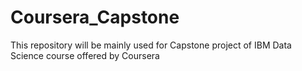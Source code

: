 # Coursera_Capstone
This repository will be mainly used for Capstone project of IBM Data Science course offered by Coursera
